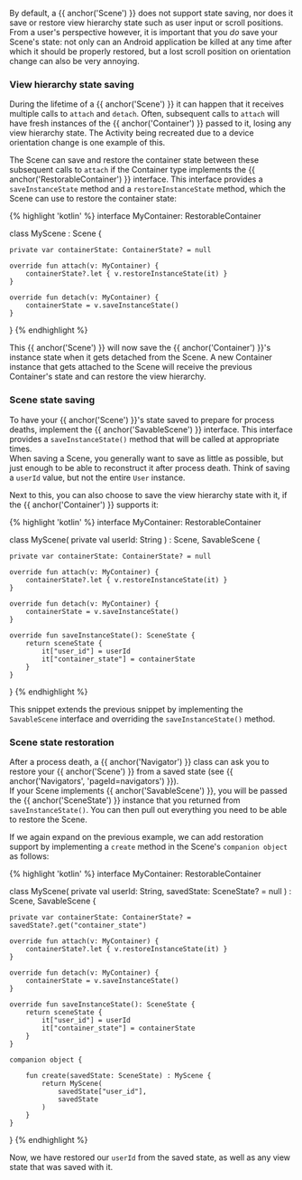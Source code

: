 ---
---

By default, a {{ anchor('Scene') }} does not support state saving, nor does it 
save or restore view hierarchy state such as user input or scroll positions.
From a user's perspective however, it is important that you _do_ save your 
Scene's state: not only can an Android application be killed at any time after which it
should be properly restored, but a lost scroll position on orientation change 
can also be very annoying.

### View hierarchy state saving

During the lifetime of a {{ anchor('Scene') }} it can happen that it receives 
multiple calls to `attach` and `detach`.
Often, subsequent calls to `attach` will have fresh instances of the 
{{ anchor('Container') }} passed to it, losing any view hierarchy state.
The Activity being recreated due to a device orientation change is one example 
of this.

The Scene can save and restore the container state between these subsequent
calls to `attach` if the Container type implements the 
{{ anchor('RestorableContainer') }} interface.
This interface provides a `saveInstanceState` method and a
`restoreInstanceState` method, which the Scene can use to restore the container 
state:

{% highlight 'kotlin' %}
interface MyContainer: RestorableContainer

class MyScene : Scene<MyContainer> {

    private var containerState: ContainerState? = null

    override fun attach(v: MyContainer) {
        containerState?.let { v.restoreInstanceState(it) }
    }

    override fun detach(v: MyContainer) {
        containerState = v.saveInstanceState()
    }
}
{% endhighlight %}

This {{ anchor('Scene') }} will now save the {{ anchor('Container') }}'s 
instance state when it gets detached from the Scene.
A new Container instance that gets attached to the Scene will receive the 
previous Container's state and can restore the view hierarchy.

### Scene state saving

To have your {{ anchor('Scene') }}'s state saved to prepare for process deaths, 
implement the {{ anchor('SavableScene') }} interface.
This interface provides a `saveInstanceState()` method that will be called at
appropriate times.  
When saving a Scene, you generally want to save as little as possible, but just
enough to be able to reconstruct it after process death.
Think of saving a `userId` value, but not the entire `User` instance.  

Next to this, you can also choose to save the view hierarchy state with it, if
the {{ anchor('Container') }} supports it:

{% highlight 'kotlin' %}
interface MyContainer: RestorableContainer

class MyScene(
    private val userId: String
) : Scene<MyContainer>, SavableScene {

    private var containerState: ContainerState? = null

    override fun attach(v: MyContainer) {
        containerState?.let { v.restoreInstanceState(it) }
    }

    override fun detach(v: MyContainer) {
        containerState = v.saveInstanceState()
    }

    override fun saveInstanceState(): SceneState {
        return sceneState {
            it["user_id"] = userId
            it["container_state"] = containerState
        }
    }
}
{% endhighlight %}

This snippet extends the previous snippet by implementing the `SavableScene`
interface and overriding the `saveInstanceState()` method.

### Scene state restoration

After a process death, a {{ anchor('Navigator') }} class can ask you to restore 
your {{ anchor('Scene') }} from a saved state 
(see {{ anchor('Navigators', 'pageId=navigators') }}).  
If your Scene implements {{ anchor('SavableScene') }}, you will be passed the 
{{ anchor('SceneState') }} instance that you returned from `saveInstanceState()`.
You can then pull out everything you need to be able to restore the Scene.

If we again expand on the previous example, we can add restoration support by
implementing a `create` method in the Scene's `companion object` as follows:

{% highlight 'kotlin' %}
interface MyContainer: RestorableContainer

class MyScene(
    private val userId: String,
    savedState: SceneState? = null
) : Scene<MyContainer>, SavableScene {

    private var containerState: ContainerState? = savedState?.get("container_state")

    override fun attach(v: MyContainer) {
        containerState?.let { v.restoreInstanceState(it) }
    }

    override fun detach(v: MyContainer) {
        containerState = v.saveInstanceState()
    }

    override fun saveInstanceState(): SceneState {
        return sceneState {
            it["user_id"] = userId
            it["container_state"] = containerState
        }
    }

    companion object {

        fun create(savedState: SceneState) : MyScene {
            return MyScene(
                savedState["user_id"],
                savedState
            )
        }
    }
}
{% endhighlight %}

Now, we have restored our `userId` from the saved state, as well as any view
state that was saved with it.
